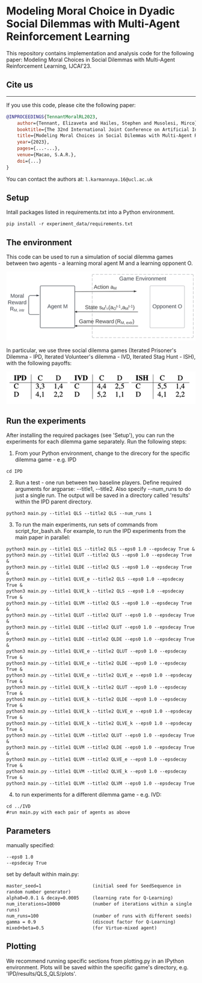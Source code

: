 # Modeling Moral Choice in Dyadic Social Dilemmas with Multi-Agent Reinforcement Learning

This repository contains implementation and analysis code for the following paper: 
Modeling Moral Choices in Social Dilemmas with Multi-Agent Reinforcement Learning, IJCAI'23. 

## Cite us
***

If you use this code, please cite the following paper:

```bibtex
@INPROCEEDINGS{TennantMoralRL2023,
    author={Tennant, Elizaveta and Hailes, Stephen and Musolesi, Mirco},
    booktitle={The 32nd International Joint Conference on Artificial Intelligence (IJCAI'23)}, 
    title={Modeling Moral Choices in Social Dilemmas with Multi-Agent Reinforcement Learning}, 
    year={2023},
    pages={...-...},
    venue={Macao, S.A.R.},
    doi={...}
}
```

You can contact the authors at: `l.karmannaya.16@ucl.ac.uk`

## Setup

Intall packages listed in requirements.txt into a Python environment. 
```
pip install -r experiment_data/requirements.txt
```

## The environment 

This code can be used to run a simulation of social dilemma games between two agents - a learning moral agent M and a learning opponent O. 

![Reinformcenet Learning by a Moral learning agent M and a learning opponent O](pics/diagram_V2.png "Reinformcenet Learning by a Moral learning agent M and a learning opponent O")

In particular, we use three social dilemma games (Iterated Prisoner's Dilemma - IPD, Iterated Volunteer's dilemma - IVD, Iterated Stag Hunt - ISH), with the following payoffs: 

![Payoffs](pics/payoffs.png "Payoffs")


## Run the experiments

After installing the required packages (see 'Setup'), you can run the experiments for each dilemma game separately. Run the following steps: 

1. From your Python environment, change to the direcory for the specific dilemma game - e.g. IPD
```
cd IPD
```

2. Run a test - one run between two baseline players. Define required arguments for argparse: --title1, --title2. Also specify --num_runs to do just a single run. The output will be saved in a directory called 'results' within the IPD parent directory. 
```
python3 main.py --title1 QLS --title2 QLS --num_runs 1
```

3. To run the main experiments, run sets of commands from script_for_bash.sh. For example, to run the IPD experiments from the main paper in parallel:
```
python3 main.py --title1 QLS --title2 QLS --eps0 1.0 --epsdecay True &
python3 main.py --title1 QLUT --title2 QLS --eps0 1.0 --epsdecay True &
python3 main.py --title1 QLDE --title2 QLS --eps0 1.0 --epsdecay True &
python3 main.py --title1 QLVE_e --title2 QLS --eps0 1.0 --epsdecay True &
python3 main.py --title1 QLVE_k --title2 QLS --eps0 1.0 --epsdecay True &
python3 main.py --title1 QLVM --title2 QLS --eps0 1.0 --epsdecay True &
python3 main.py --title1 QLUT --title2 QLUT --eps0 1.0 --epsdecay True &
python3 main.py --title1 QLDE --title2 QLUT --eps0 1.0 --epsdecay True &
python3 main.py --title1 QLDE --title2 QLDE --eps0 1.0 --epsdecay True &
python3 main.py --title1 QLVE_e --title2 QLUT --eps0 1.0 --epsdecay True &
python3 main.py --title1 QLVE_e --title2 QLDE --eps0 1.0 --epsdecay True &
python3 main.py --title1 QLVE_e --title2 QLVE_e --eps0 1.0 --epsdecay True &
python3 main.py --title1 QLVE_k --title2 QLUT --eps0 1.0 --epsdecay True &
python3 main.py --title1 QLVE_k --title2 QLDE --eps0 1.0 --epsdecay True &
python3 main.py --title1 QLVE_k --title2 QLVE_e --eps0 1.0 --epsdecay True &
python3 main.py --title1 QLVE_k --title2 QLVE_k --eps0 1.0 --epsdecay True &
python3 main.py --title1 QLVM --title2 QLUT --eps0 1.0 --epsdecay True &
python3 main.py --title1 QLVM --title2 QLDE --eps0 1.0 --epsdecay True &
python3 main.py --title1 QLVM --title2 QLVE_e --eps0 1.0 --epsdecay True &
python3 main.py --title1 QLVM --title2 QLVE_k --eps0 1.0 --epsdecay True &
python3 main.py --title1 QLVM --title2 QLVM --eps0 1.0 --epsdecay True
```

4. to run experiments for a different dilemma game - e.g. IVD:
```
cd ../IVD
#run main.py with each pair of agents as above 
```

## Parameters

manually specified:
```
--eps0 1.0 
--epsdecay True 
```

set by default within main.py:
```
master_seed=1                   (initial seed for SeedSequence in random number generator) 
alpha0=0.0.1 & decay=0.0005     (learning rate for Q-Learning)
num_iterations=10000            (number of iterations within a single runs)
num_runs=100                    (number of runs with different seeds) 
gamma = 0.9                     (discout factor for Q-Learning)
mixed+beta=0.5                  (for Virtue-mixed agent) 
```

## Plotting 

We recommend running specific sections from plotting.py in an IPython environment. Plots will be saved within the specific game's directory, e.g. 'IPD/results/QLS_QLS/plots'.



